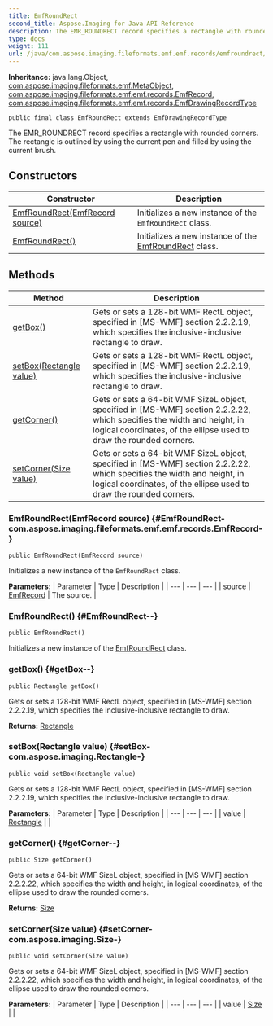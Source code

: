 ```yaml
---
title: EmfRoundRect
second_title: Aspose.Imaging for Java API Reference
description: The EMR_ROUNDRECT record specifies a rectangle with rounded corners.
type: docs
weight: 111
url: /java/com.aspose.imaging.fileformats.emf.emf.records/emfroundrect/
---
```

**Inheritance:**
java.lang.Object, [com.aspose.imaging.fileformats.emf.MetaObject](../../com.aspose.imaging.fileformats.emf/metaobject), [com.aspose.imaging.fileformats.emf.emf.records.EmfRecord](../../com.aspose.imaging.fileformats.emf.emf.records/emfrecord), [com.aspose.imaging.fileformats.emf.emf.records.EmfDrawingRecordType](../../com.aspose.imaging.fileformats.emf.emf.records/emfdrawingrecordtype)
```
public final class EmfRoundRect extends EmfDrawingRecordType
```

The EMR\_ROUNDRECT record specifies a rectangle with rounded corners. The rectangle is outlined by using the current pen and filled by using the current brush.
## Constructors

| Constructor | Description |
| --- | --- |
| [EmfRoundRect(EmfRecord source)](#EmfRoundRect-com.aspose.imaging.fileformats.emf.emf.records.EmfRecord-) | Initializes a new instance of the `EmfRoundRect` class. |
| [EmfRoundRect()](#EmfRoundRect--) | Initializes a new instance of the [EmfRoundRect](../../com.aspose.imaging.fileformats.emf.emf.records/emfroundrect) class. |
## Methods

| Method | Description |
| --- | --- |
| [getBox()](#getBox--) | Gets or sets a 128-bit WMF RectL object, specified in [MS-WMF] section 2.2.2.19, which specifies the inclusive-inclusive rectangle to draw. |
| [setBox(Rectangle value)](#setBox-com.aspose.imaging.Rectangle-) | Gets or sets a 128-bit WMF RectL object, specified in [MS-WMF] section 2.2.2.19, which specifies the inclusive-inclusive rectangle to draw. |
| [getCorner()](#getCorner--) | Gets or sets a 64-bit WMF SizeL object, specified in [MS-WMF] section 2.2.2.22, which specifies the width and height, in logical coordinates, of the ellipse used to draw the rounded corners. |
| [setCorner(Size value)](#setCorner-com.aspose.imaging.Size-) | Gets or sets a 64-bit WMF SizeL object, specified in [MS-WMF] section 2.2.2.22, which specifies the width and height, in logical coordinates, of the ellipse used to draw the rounded corners. |
### EmfRoundRect(EmfRecord source) {#EmfRoundRect-com.aspose.imaging.fileformats.emf.emf.records.EmfRecord-}
```
public EmfRoundRect(EmfRecord source)
```


Initializes a new instance of the `EmfRoundRect` class.

**Parameters:**
| Parameter | Type | Description |
| --- | --- | --- |
| source | [EmfRecord](../../com.aspose.imaging.fileformats.emf.emf.records/emfrecord) | The source. |

### EmfRoundRect() {#EmfRoundRect--}
```
public EmfRoundRect()
```


Initializes a new instance of the [EmfRoundRect](../../com.aspose.imaging.fileformats.emf.emf.records/emfroundrect) class.

### getBox() {#getBox--}
```
public Rectangle getBox()
```


Gets or sets a 128-bit WMF RectL object, specified in [MS-WMF] section 2.2.2.19, which specifies the inclusive-inclusive rectangle to draw.

**Returns:**
[Rectangle](../../com.aspose.imaging/rectangle)
### setBox(Rectangle value) {#setBox-com.aspose.imaging.Rectangle-}
```
public void setBox(Rectangle value)
```


Gets or sets a 128-bit WMF RectL object, specified in [MS-WMF] section 2.2.2.19, which specifies the inclusive-inclusive rectangle to draw.

**Parameters:**
| Parameter | Type | Description |
| --- | --- | --- |
| value | [Rectangle](../../com.aspose.imaging/rectangle) |  |

### getCorner() {#getCorner--}
```
public Size getCorner()
```


Gets or sets a 64-bit WMF SizeL object, specified in [MS-WMF] section 2.2.2.22, which specifies the width and height, in logical coordinates, of the ellipse used to draw the rounded corners.

**Returns:**
[Size](../../com.aspose.imaging/size)
### setCorner(Size value) {#setCorner-com.aspose.imaging.Size-}
```
public void setCorner(Size value)
```


Gets or sets a 64-bit WMF SizeL object, specified in [MS-WMF] section 2.2.2.22, which specifies the width and height, in logical coordinates, of the ellipse used to draw the rounded corners.

**Parameters:**
| Parameter | Type | Description |
| --- | --- | --- |
| value | [Size](../../com.aspose.imaging/size) |  |

